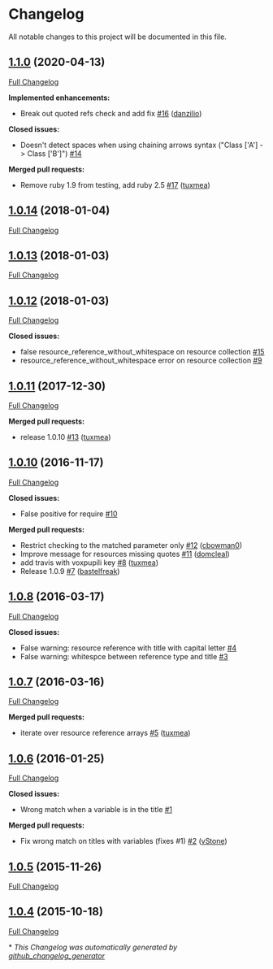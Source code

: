 # Changelog

All notable changes to this project will be documented in this file.

## [1.1.0](https://github.com/voxpupuli/puppet-lint-resource_reference_syntax/tree/1.1.0) (2020-04-13)

[Full Changelog](https://github.com/voxpupuli/puppet-lint-resource_reference_syntax/compare/1.0.14...1.1.0)

**Implemented enhancements:**

- Break out quoted refs check and add fix [\#16](https://github.com/voxpupuli/puppet-lint-resource_reference_syntax/pull/16) ([danzilio](https://github.com/danzilio))

**Closed issues:**

- Doesn't detect spaces when using chaining arrows syntax \("Class \['A'\] -\> Class \['B'\]"\) [\#14](https://github.com/voxpupuli/puppet-lint-resource_reference_syntax/issues/14)

**Merged pull requests:**

- Remove ruby 1.9 from testing, add ruby 2.5 [\#17](https://github.com/voxpupuli/puppet-lint-resource_reference_syntax/pull/17) ([tuxmea](https://github.com/tuxmea))

## [1.0.14](https://github.com/voxpupuli/puppet-lint-resource_reference_syntax/tree/1.0.14) (2018-01-04)

[Full Changelog](https://github.com/voxpupuli/puppet-lint-resource_reference_syntax/compare/1.0.13...1.0.14)

## [1.0.13](https://github.com/voxpupuli/puppet-lint-resource_reference_syntax/tree/1.0.13) (2018-01-03)

[Full Changelog](https://github.com/voxpupuli/puppet-lint-resource_reference_syntax/compare/1.0.12...1.0.13)

## [1.0.12](https://github.com/voxpupuli/puppet-lint-resource_reference_syntax/tree/1.0.12) (2018-01-03)

[Full Changelog](https://github.com/voxpupuli/puppet-lint-resource_reference_syntax/compare/1.0.11...1.0.12)

**Closed issues:**

- false resource\_reference\_without\_whitespace on resource collection [\#15](https://github.com/voxpupuli/puppet-lint-resource_reference_syntax/issues/15)
- resource\_reference\_without\_whitespace error on resource collection [\#9](https://github.com/voxpupuli/puppet-lint-resource_reference_syntax/issues/9)

## [1.0.11](https://github.com/voxpupuli/puppet-lint-resource_reference_syntax/tree/1.0.11) (2017-12-30)

[Full Changelog](https://github.com/voxpupuli/puppet-lint-resource_reference_syntax/compare/1.0.10...1.0.11)

**Merged pull requests:**

- release 1.0.10 [\#13](https://github.com/voxpupuli/puppet-lint-resource_reference_syntax/pull/13) ([tuxmea](https://github.com/tuxmea))

## [1.0.10](https://github.com/voxpupuli/puppet-lint-resource_reference_syntax/tree/1.0.10) (2016-11-17)

[Full Changelog](https://github.com/voxpupuli/puppet-lint-resource_reference_syntax/compare/1.0.8...1.0.10)

**Closed issues:**

- False positive for require [\#10](https://github.com/voxpupuli/puppet-lint-resource_reference_syntax/issues/10)

**Merged pull requests:**

- Restrict checking to the matched parameter only [\#12](https://github.com/voxpupuli/puppet-lint-resource_reference_syntax/pull/12) ([cbowman0](https://github.com/cbowman0))
- Improve message for resources missing quotes [\#11](https://github.com/voxpupuli/puppet-lint-resource_reference_syntax/pull/11) ([domcleal](https://github.com/domcleal))
- add travis with voxpupili key [\#8](https://github.com/voxpupuli/puppet-lint-resource_reference_syntax/pull/8) ([tuxmea](https://github.com/tuxmea))
- Release 1.0.9 [\#7](https://github.com/voxpupuli/puppet-lint-resource_reference_syntax/pull/7) ([bastelfreak](https://github.com/bastelfreak))

## [1.0.8](https://github.com/voxpupuli/puppet-lint-resource_reference_syntax/tree/1.0.8) (2016-03-17)

[Full Changelog](https://github.com/voxpupuli/puppet-lint-resource_reference_syntax/compare/1.0.7...1.0.8)

**Closed issues:**

- False warning: resource reference with title with capital letter [\#4](https://github.com/voxpupuli/puppet-lint-resource_reference_syntax/issues/4)
- False warning: whitespce between reference type and title [\#3](https://github.com/voxpupuli/puppet-lint-resource_reference_syntax/issues/3)

## [1.0.7](https://github.com/voxpupuli/puppet-lint-resource_reference_syntax/tree/1.0.7) (2016-03-16)

[Full Changelog](https://github.com/voxpupuli/puppet-lint-resource_reference_syntax/compare/1.0.6...1.0.7)

**Merged pull requests:**

- iterate over resource reference arrays [\#5](https://github.com/voxpupuli/puppet-lint-resource_reference_syntax/pull/5) ([tuxmea](https://github.com/tuxmea))

## [1.0.6](https://github.com/voxpupuli/puppet-lint-resource_reference_syntax/tree/1.0.6) (2016-01-25)

[Full Changelog](https://github.com/voxpupuli/puppet-lint-resource_reference_syntax/compare/1.0.5...1.0.6)

**Closed issues:**

- Wrong match when a variable is in the title [\#1](https://github.com/voxpupuli/puppet-lint-resource_reference_syntax/issues/1)

**Merged pull requests:**

- Fix wrong match on titles with variables \(fixes \#1\) [\#2](https://github.com/voxpupuli/puppet-lint-resource_reference_syntax/pull/2) ([vStone](https://github.com/vStone))

## [1.0.5](https://github.com/voxpupuli/puppet-lint-resource_reference_syntax/tree/1.0.5) (2015-11-26)

[Full Changelog](https://github.com/voxpupuli/puppet-lint-resource_reference_syntax/compare/1.0.4...1.0.5)

## [1.0.4](https://github.com/voxpupuli/puppet-lint-resource_reference_syntax/tree/1.0.4) (2015-10-18)

[Full Changelog](https://github.com/voxpupuli/puppet-lint-resource_reference_syntax/compare/5ef5832a944246df5d3e7c781085e3a76357b641...1.0.4)



\* *This Changelog was automatically generated by [github_changelog_generator](https://github.com/github-changelog-generator/github-changelog-generator)*
